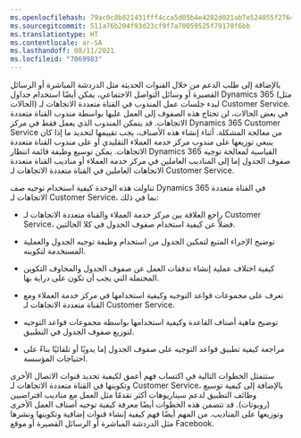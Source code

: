```yaml
---
ms.openlocfilehash: 79ac0c8b821431fff4cca5d05b4e4202d021ab7e524055f276473dd2edf89e8d
ms.sourcegitcommit: 511a76b204f93d23cf9f7a70059525f79170f6bb
ms.translationtype: HT
ms.contentlocale: ar-SA
ms.lasthandoff: 08/11/2021
ms.locfileid: "7069983"
---
```

بالإضافة إلى طلب الدعم من خلال القنوات الحديثة مثل الدردشة المباشرة أو الرسائل القصيرة أو وسائل التواصل الاجتماعي، يمكن أيضًا استخدام جداول Dynamics 365 (مثل الحالات) لبدء جلسات عمل المندوب في القناة متعددة الاتجاهات لـ Customer Service. في بعض الحالات، لن تحتاج هذه الصفوف إلى العمل عليها بواسطة مندوب القناة متعددة الاتجاهات. قد يتمكن المندوب الذي يعمل فقط في مركز Dynamics 365 Customer Service من معالجة المشكلة. أثناء إنشاء هذه الأصناف، يجب تقييمها لتحديد ما إذا كان ينبغي توزيعها على مندوب مركز خدمة العملاء التقليدي أو على مندوب القناة متعددة الاتجاهات. يمكن توسيع وظيفة قائمة انتظار Dynamics 365 القياسية لمعالجة توجيه صفوف الجدول إما إلى المناديب العاملين في مركز خدمة العملاء أو مناديب القناة متعددة الاتجاهات العاملين في القناة متعددة الاتجاهات لـ Customer Service.

تناولت هذه الوحدة كيفية استخدام توجيه صف Dynamics 365 في القناة متعددة الاتجاهات لـ Customer Service، بما في ذلك:

-   راجع العلاقة بين مركز خدمة العملاء والقناة متعددة الاتجاهات لـ Customer Service، فضلاً عن كيفية استخدام صفوف الجدول في كلا الحالتين.

-   توضيح الإجراء المتبع لتمكين الجدول من استخدام وظيفة توجيه الجدول والعملية المستخدمة لتكوينه.

-   كيفية اختلاف عملية إنشاء تدفقات العمل عن صفوف الجدول والمخاوف التكوين المحتملة التي يجب أن تكون على دراية بها.

-   تعرف على مجموعات قواعد التوجيه وكيفية استخدامها في مركز خدمة العملاء ومع القناة متعددة الاتجاهات لـ Customer Service.

-   توضيح ماهية أصناف القاعدة وكيفية استخدامها بواسطة مجموعات قواعد التوجيه لتوزيع صفوف الجدول في التطبيق.

-   مراجعة كيفية تطبيق قواعد التوجيه على صفوف الجدول إما يدويًا أو تلقائيًا بناءً على احتياجات المؤسسة.

ستتمثل الخطوات التالية في اكتساب فهم أعمق لكيفية تحديد قنوات الاتصال الأخرى وتكوينها في القناة متعددة الاتجاهات لـ Customer Service، بالإضافة إلى كيفية توسيع وظائف التطبيق لدعم سيناريوهات أكثر تقدمًا مثل العمل مع مناديب افتراضيين (روبوتات). قد تتضمن هذه الخطوات أيضًا معرفة كيفية توجيه أصناف العمل الأخرى وتوزيعها على المناديب. من المهم أيضًا فهم كيفية إنشاء قنوات إضافية وتكوينها ونشرها مثل الدردشة المباشرة أو الرسائل القصيرة أو موقع Facebook.
